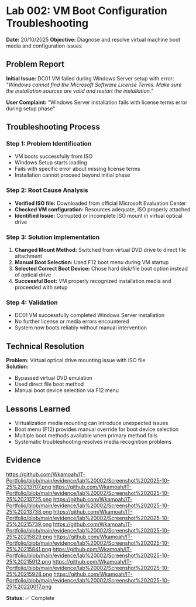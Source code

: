 # Lab 002: VM Boot Configuration Troubleshooting

**Date:** 20/10/2025
**Objective:** Diagnose and resolve virtual machine boot media and configuration issues

## Problem Report
**Initial Issue:** DC01 VM failed during Windows Server setup with error:  
*"Windows cannot find the Microsoft Software License Terms. Make sure the installation sources are valid and restart the installation."*

**User Complaint:** "Windows Server installation fails with license terms error during setup phase"

## Troubleshooting Process

### Step 1: Problem Identification
- VM boots successfully from ISO
- Windows Setup starts loading
- Fails with specific error about missing license terms
- Installation cannot proceed beyond initial phase

### Step 2: Root Cause Analysis
- **Verified ISO file:** Downloaded from official Microsoft Evaluation Center
- **Checked VM configuration:** Resources adequate, ISO properly attached
- **Identified Issue:** Corrupted or incomplete ISO mount in virtual optical drive

### Step 3: Solution Implementation
1. **Changed Mount Method:** Switched from virtual DVD drive to direct file attachment
2. **Manual Boot Selection:** Used F12 boot menu during VM startup
3. **Selected Correct Boot Device:** Chose hard disk/file boot option instead of optical drive
4. **Successful Boot:** VM properly recognized installation media and proceeded with setup

### Step 4: Validation
- DC01 VM successfully completed Windows Server installation
- No further license or media errors encountered
- System now boots reliably without manual intervention

## Technical Resolution
**Problem:** Virtual optical drive mounting issue with ISO file  
**Solution:** 
- Bypassed virtual DVD emulation
- Used direct file boot method
- Manual boot device selection via F12 menu

## Lessons Learned
- Virtualization media mounting can introduce unexpected issues
- Boot menu (F12) provides manual override for boot device selection
- Multiple boot methods available when primary method fails
- Systematic troubleshooting resolves media recognition problems

## Evidence
https://github.com/Wkamoah/IT-Portfolio/blob/main/evidence/lab%20002/Screenshot%202025-10-25%20213707.png
https://github.com/Wkamoah/IT-Portfolio/blob/main/evidence/lab%20002/Screenshot%202025-10-25%20213725.png
https://github.com/Wkamoah/IT-Portfolio/blob/main/evidence/lab%20002/Screenshot%202025-10-25%20213738.png
https://github.com/Wkamoah/IT-Portfolio/blob/main/evidence/lab%20002/Screenshot%202025-10-25%20215739.png
https://github.com/Wkamoah/IT-Portfolio/blob/main/evidence/lab%20002/Screenshot%202025-10-25%20215829.png
https://github.com/Wkamoah/IT-Portfolio/blob/main/evidence/lab%20002/Screenshot%202025-10-25%20215841.png
https://github.com/Wkamoah/IT-Portfolio/blob/main/evidence/lab%20002/Screenshot%202025-10-25%20215912.png
https://github.com/Wkamoah/IT-Portfolio/blob/main/evidence/lab%20002/Screenshot%202025-10-25%20215928.png
https://github.com/Wkamoah/IT-Portfolio/blob/main/evidence/lab%20002/Screenshot%202025-10-25%20220017.png


**Status:** ✅ Complete
